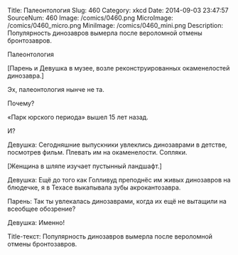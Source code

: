 Title: Палеонтология 
Slug: 460 
Category: xkcd 
Date: 2014-09-03 23:47:57 
SourceNum: 460 
Image: /comics/0460.png 
MicroImage: /comics/0460_micro.png 
MiniImage: /comics/0460_mini.png 
Description: Популярность динозавров вымерла после вероломной отмены бронтозавров. 

Палеонтология

[Парень и Девушка в музее, возле реконструированных окаменелостей динозавра.]

Эх, палеонтология нынче не та.

Почему?

«Парк юрского периода» вышел 15 лет назад.

И?

Девушка: Сегодняшние выпускники увлеклись динозаврами в детстве, посмотрев фильм. Плевать им на окаменелости. Сопляки.

[Женщина в шляпе изучает пустынный ландшафт.]

Девушка: Ещё до того как Голливуд преподнёс им живых динозавров на блюдечке, я в Техасе выкапывала зубы акрокантозавра.

Парень: Так ты увлекалась динозаврами, когда их ещё не вытащили на всеобщее обозрение?

Девушка: Именно!

Title-текст: Популярность динозавров вымерла после вероломной отмены бронтозавров.